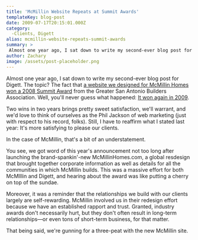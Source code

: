 ```yaml
---
title: 'McMillin Website Repeats at Summit Awards'
templateKey: blog-post
date: 2009-07-17T20:15:01.000Z
category: 
  -Clients, Digett
alias: mcmillin-website-repeats-summit-awards
summary: > 
 Almost one year ago, I sat down to write my second-ever blog post for Digett. The topic? The fact that a website we designed for McMillin Homes won a 2008 Summit Award from the Greater San Antonio Builders Association. Well, you'll never guess what happened: It won again in 2009. Two wins in two years brings pretty sweet satisfaction, we'll warrant, and we'd love to think of ourselves as the Phil Jackson of web marketing (just with respect to his record, folks). Still, I have to reaffirm what I stated last year: It's more satisfying to please our clients.
author: Zachary
image: /assets/post-placeholder.png
---
```


Almost one year ago, I sat down to write my second-ever blog post for Digett. The topic? The fact that [a website we designed for McMillin Homes won a 2008 Summit Award](/2008/07/21/are-industry-awards-valuable-to-your-business) from the Greater San Antonio Builders Association. Well, you'll never guess what happened: [It won again in 2009](http://www.sanantoniobuilders.net/displaycommon.cfm?an=1&subarticlenbr=321).

Two wins in two years brings pretty sweet satisfaction, we'll warrant, and we'd love to think of ourselves as the Phil Jackson of web marketing (just with respect to his record, folks). Still, I have to reaffirm what I stated last year: It's more satisfying to please our clients.

In the case of McMillin, that's a bit of an understatement.

You see, we got word of this year's announcement not too long after launching the brand-spankin'-new McMillinHomes.com, a global resdesign that brought together corporate information as well as details for all the communities in which McMillin builds. This was a massive effort for both McMIllin and Digett, and hearing about the award was like putting a cherry on top of the sundae.

Moreover, it was a reminder that the relationships we build with our clients largely are self-rewarding. McMillin involved us in their redesign effort because we have an established rapport and trust. Granted, industry awards don't necessarily hurt, but they don't often result in long-term relationships—or even tons of short-term business, for that matter.

That being said, we're gunning for a three-peat with the new McMillin site.
